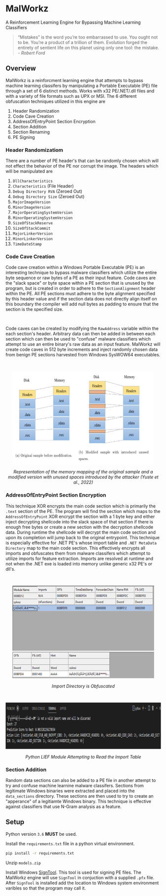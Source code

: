 # MalWorkz
A Reinforcement Learning Engine for Bypassing Machine Learning Classifiers

>“Mistakes” is the word you’re too embarrassed to use. You ought not to be. You’re a product of a trillion of them. Evolution forged the entirety of sentient life on this planet using only one tool: the mistake.\
>\- *Robert Ford* 

## Overview
MalWorkz is a reinforcment learning engine that attempts to bypass machine learning classifers by manipulating a Portable Executable (PE) file through a set of 6 distinct methods.  Works with x32 PE/.NET/.dll files and with a variety of file formats such as UPX or MSI.  The 6 different obfuscation techniques utilized in this engine are 
1.  Header Randomization
2.  Code Cave Creation
3.  AddressOfEntryPoint Section Encryption
4.  Section Addition
5.  Section Renaming
6.  PE Signing

### Header Randomizatiom
There are a number of PE header's that can be randomly chosen which will not effect the behavior of the PE nor corrupt the image.  The headers which will be manipulated are 
1. `DllCharacteristics`
2. `Characteristics` (File Header)
3. `Debug Directory RVA` (Zeroed Out)
4. `Debug Directory Size` (Zeroed Out)
5. `MajorImageVersion`
6. `MinorImageVersion`
7. `MajorOperatingSystemVersion`
8. `MinorOperatingSystemVersion`
9. `SizeOfStackReserve`
10. `SizeOfStackCommit`
11. `MajorLinkerVersion`
12. `MinorLinkerVersion`
13. `TimeDateStamp`

### Code Cave Creation
Code cave creation within a Windows Portable Executable (PE) is an interesting technique to bypass malware classifiers which utilize the entire byte sequence or raw bytes of a PE as their input feature.  Code caves are the "slack space" or byte space within a PE section that is unused by the program, but is created in order to adhere to the `SectionAlignment` header within the PE.  All PE sections must adhere to the byte alignment specified by this header value and if the section data does not directly align itself on this boundary the compiler will add null bytes as padding to ensure that the section is the specified size.

<br/>

Code caves can be created by modifying the `RawAddress` variable within the each section's header.  Arbitrary data can then be added in between each section which can then be used to "confuse" malware classifiers which attempt to use an entire binary's raw data as an input feature.  MalWorkz will create code caves in 512 byte increments and inject randomly chosen data from benign PE sections harvested from Windows SysWOW64 executables.  

<br/>
<p align="center">
  <img width="460" height="300" src="images/code_cave.png">
  <p align="center"><i>Representation of the memory mapping of the original sample and a modified version with unused spaces introduced by the attacker (Yuste et al., 2022)</i></p>
</p>

### AddressOfEntryPoint Section Encryption
This technique XOR encrypts the main code section which is primarily the `.text` section of the PE.  The program will find the section which maps to the `AddressOfEntryPoint` XOR encrypt the section with a 1 byte key and either inject decrypting shellcode into the slack space of that section if there is enough free bytes or create a new section with the decryption shellcode data.  During runtime the shellcode will decrypt the main code section and upon its completion will jump back to the original entrypoint.  This technique is especially effective for .NET PE's whose import table and `.NET MetaData Directory` map to the main code section.  This effectively encrypts all imports and obfuscates them from malware classifers which attempt to utilize imports for feature extraction.  Imports are resolved at runtime and not when the .NET exe is loaded into memory unlike generic x32 PE's or dll's. 

<br/>
<p align="center">
  <img width="460" height="300" src="images/import_encryption.PNG">
  <p align="center"><i>Import Directory is Obfuscated</i></p>
</p>

<br/>
<p align="center">
  <img width="960" height="150" src="images/net_encryption.PNG">
  <p align="center"><i>Python LIEF Module Attempting to Read the Import Table</i></p>
</p>

### Section Addition
Random data sections can also be added to a PE file in another attempt to try and confuse machine learnine malware classifers.  Sections from legitimate Windows binaries were extracted and placed into the `data_sections` directory.  These sections are then used to try to create an "apperance" of a legitiamte Windows binary.  This technique is effective against classifiers that use N-Gram analysis as a feature.  
## Setup
Python version `3.6` <b>MUST</b> be used.  

Install the `requirements.txt` file in a python virtual environment.
```bash
pip install -r requirements.txt
```
Unzip `models.zip`

Install Windows [SignTool](https://docs.microsoft.com/en-us/windows/win32/seccrypto/signtool).  This tool is used for signing PE files.  The MalWorkz engine will use `SignTool` in conjuction with a supplied `.pfx` file.  After `SignTool` is installed add the location to Windows system environment varibles so that the program may call it.  
